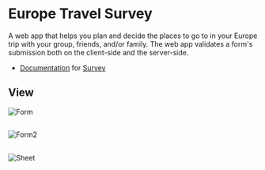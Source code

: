 # Europe Travel Survey
A web app that helps you plan and decide the places to go to in your Europe trip with your group, friends, and/or family. The web app validates a form's submission both on the client-side and the server-side.


* [Documentation](https://docs.cs50.net/2019/x/psets/7/survey/survey.html) for [Survey](https://github.com/emilyd17/survey/tree/master/survey)

## View
![Form](https://github.com/emilyd17/survey/blob/master/survey/view/Form.jpg)

##
![Form2](https://github.com/emilyd17/survey/blob/master/survey/view/Form2.jpg)

##
![Sheet](https://github.com/emilyd17/survey/blob/master/survey/view/Sheet.jpg)
